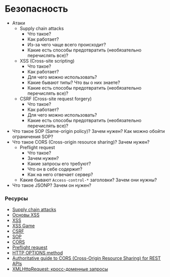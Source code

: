 # Безопасность

* Атаки
  * Supply chain attacks
    * Что такое?
    * Как работает?
    * Из-за чего чаще всего происходит?
    * Какие есть способы предотвратить (необязательно перечислять все)?
  * XSS (Cross-site scripting)
    * Что такое?
    * Как работает?
    * Для чего можно использовать?
    * Какие бывают типы? Что вы о них знаете?
    * Какие есть способы предотвратить (необязательно перечислять все)?
  * CSRF (Cross-site request forgery)
    * Что такое?
    * Как работает?
    * Для чего можно использовать?
    * Какие есть способы предотвратить (необязательно перечислять все)?
* Что такое SOP (Same-origin policy)? Зачем нужен? Как можно обойти ограничения SOP?
* Что такое CORS (Cross-origin resource sharing)? Зачем нужен?
  * Preflight request
    * Что такое?
    * Зачем нужен?
    * Какие запросы его требуют?
    * Что он в себе содержит?
    * Как на него отвечает сервер?
  * Какие бывают `Access-control-*` заголовки? Зачем они нужны?
* Что такое JSONP? Зачем он нужен?

### Ресурсы

* [Supply chain attacks](https://nodejs.org/en/learn/getting-started/security-best-practices#supply-chain-attacks)
* [Основы XSS](https://hackware.ru/?p=1174)
* [XSS](https://portswigger.net/web-security/cross-site-scripting)
* [XSS Game](https://xss-game.appspot.com/level1)
* [CSRF](https://portswigger.net/web-security/csrf)
* [SOP](https://developer.mozilla.org/en/docs/Web/Security/Same-origin_policy)
* [CORS](https://developer.mozilla.org/en-US/docs/Web/HTTP/CORS)
* [Preflight request](https://developer.mozilla.org/en-US/docs/Glossary/Preflight_request)
* [HTTP OPTIONS method](https://developer.mozilla.org/en-US/docs/Web/HTTP/Methods/OPTIONS)
* [Authoritative guide to CORS (Cross-Origin Resource Sharing) for REST APIs](https://www.moesif.com/blog/technical/cors/Authoritative-Guide-to-CORS-Cross-Origin-Resource-Sharing-for-REST-APIs/)
* [XMLHttpRequest: кросс-доменные запросы](https://learn.javascript.ru/xhr-crossdomain)
